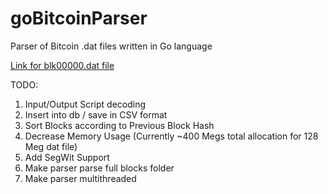 # goBitcoinParser
Parser of Bitcoin .dat files written in Go language

[Link for blk00000.dat file](https://drive.google.com/file/d/1md2xNb4H3LpJM_lWhVzijqjN0zR2fk4C/view?usp=sharing)

TODO:
1. Input/Output Script decoding
2. Insert into db / save in CSV format
3. Sort Blocks according to Previous Block Hash
4. Decrease Memory Usage (Currently ~400 Megs total allocation for 128 Meg dat file)
5. Add SegWit Support
6. Make parser parse full blocks folder
7. Make parser multithreaded
